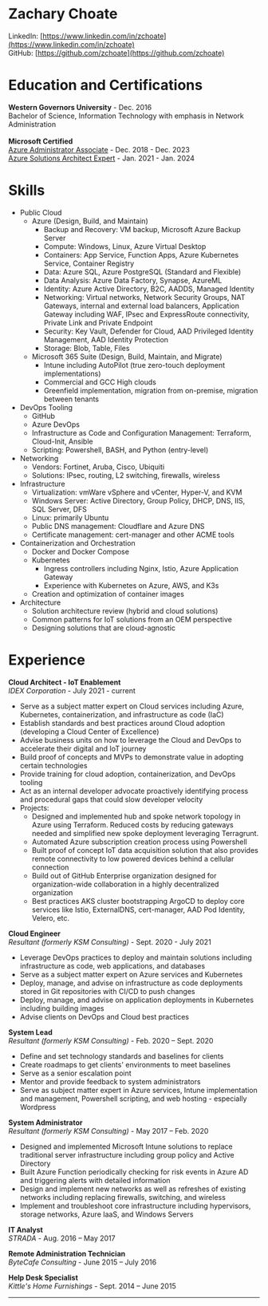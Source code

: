 # Zachary Choate
LinkedIn: [https://www.linkedin.com/in/zchoate](https://www.linkedin.com/in/zchoate) </br>
GitHub: [https://github.com/zchoate](https://github.com/zchoate)

# Education and Certifications
**Western Governors University** - Dec. 2016 </br>
   Bachelor of Science, Information Technology with emphasis in Network Administration </br></br>
**Microsoft Certified**</br>
[Azure Administrator Associate](https://www.credly.com/badges/f0113f92-2077-4b39-ad4c-3ae4a5ab6964/public_url) - Dec. 2018 - Dec. 2023 </br>
[Azure Solutions Architect Expert](https://www.credly.com/badges/2e7d531b-d75f-4596-9091-30a18940ede7/public_url) - Jan. 2021 - Jan. 2024 </br>

# Skills
- Public Cloud
   - Azure (Design, Build, and Maintain)
      - Backup and Recovery: VM backup, Microsoft Azure Backup Server
      - Compute: Windows, Linux, Azure Virtual Desktop
      - Containers: App Service, Function Apps, Azure Kubernetes Service, Container Registry
      - Data: Azure SQL, Azure PostgreSQL (Standard and Flexible)
      - Data Analysis: Azure Data Factory, Synapse, AzureML
      - Identity: Azure Active Directory, B2C, AADDS, Managed Identity
      - Networking: Virtual networks, Network Security Groups, NAT Gateways, internal and external load balancers, Application Gateway including WAF, IPsec and ExpressRoute connectivity, Private Link and Private Endpoint
      - Security: Key Vault, Defender for Cloud, AAD Privileged Identity Management, AAD Identity Protection
      - Storage: Blob, Table, Files
   - Microsoft 365 Suite (Design, Build, Maintain, and Migrate)
      - Intune including AutoPilot (true zero-touch deployment implementations)
      - Commercial and GCC High clouds
      - Greenfield implementation, migration from on-premise, migration between tenants
- DevOps Tooling
   - GitHub
   - Azure DevOps
   - Infrastructure as Code and Configuration Management: Terraform, Cloud-Init, Ansible
   - Scripting: Powershell, BASH, and Python (entry-level)
- Networking
   - Vendors: Fortinet, Aruba, Cisco, Ubiquiti
   - Solutions: IPsec, routing, L2 switching, firewalls, wireless
- Infrastructure
   - Virtualization: vmWare vSphere and vCenter, Hyper-V, and KVM
   - Windows Server: Active Directory, Group Policy, DHCP, DNS, IIS, SQL Server, DFS
   - Linux: primarily Ubuntu
   - Public DNS management: Cloudflare and Azure DNS
   - Certificate management: cert-manager and other ACME tools
- Containerization and Orchestration
   - Docker and Docker Compose
   - Kubernetes
      - Ingress controllers including Nginx, Istio, Azure Application Gateway
      - Experience with Kubernetes on Azure, AWS, and K3s
   - Creation and optimization of container images
- Architecture
   - Solution architecture review (hybrid and cloud solutions)
   - Common patterns for IoT solutions from an OEM perspective
   - Designing solutions that are cloud-agnostic


# Experience
**Cloud Architect - IoT Enablement**</br>
*IDEX Corporation* -                                  July 2021 - current 
- Serve as a subject matter expert on Cloud services including Azure, Kubernetes, containerization, and infrastructure as code (IaC)
- Establish standards and best practices around Cloud adoption (developing a Cloud Center of Excellence)
- Advise business units on how to leverage the Cloud and DevOps to accelerate their digital and IoT journey
- Build proof of concepts and MVPs to demonstrate value in adopting certain technologies
- Provide training for cloud adoption, containerization, and DevOps tooling
- Act as an internal developer advocate proactively identifying process and procedural gaps that could slow developer velocity
- Projects:
   - Designed and implemented hub and spoke network topology in Azure using Terraform. Reduced costs by reducing gateways needed and simplified new spoke deployment leveraging Terragrunt.
   - Automated Azure subscription creation process using Powershell
   - Built proof of concept IoT data acquisition solution that also provides remote connectivity to low powered devices behind a cellular connection
   - Build out of GitHub Enterprise organization designed for organization-wide collaboration in a highly decentralized organization
   - Best practices AKS cluster bootstrapping ArgoCD to deploy core services like Istio, ExternalDNS, cert-manager, AAD Pod Identity, Velero, etc.

**Cloud Engineer**</br>
*Resultant (formerly KSM Consulting)* -               Sept. 2020 - July 2021
- Leverage DevOps practices to deploy and maintain solutions including infrastructure as code, web applications, and databases
- Serve as a subject matter expert on Azure services and Kubernetes
- Deploy, manage, and advise on infrastructure as code deployments stored in Git repositories with CI/CD to push changes
- Deploy, manage, and advise on application deployments in Kubernetes including building images
- Advise clients on DevOps and Cloud best practices

**System Lead**<br>
*Resultant (formerly KSM Consulting)* -               Feb. 2020 – Sept. 2020
- Define and set technology standards and baselines for clients
- Create roadmaps to get clients' environments to meet baselines
- Serve as a senior escalation point
- Mentor and provide feedback to system administrators
- Serve as subject matter expert in Azure services, Intune implementation and management, Powershell scripting, and web hosting - especially Wordpress

**System Administrator**<br> 
*Resultant (formerly KSM Consulting)* -               May 2017 – Feb. 2020
- Designed and implemented Microsoft Intune solutions to replace traditional server infrastructure including group policy and Active Directory
- Built Azure Function periodically checking for risk events in Azure AD and triggering alerts with detailed information
- Design and implement new networks as well as refreshes of existing networks including replacing firewalls, switching, and wireless
- Implement and troubleshoot core infrastructure including hypervisors, storage networks, Azure IaaS, and Windows Servers

**IT Analyst**<br>
*STRADA* -                     Aug. 2016 – May 2017

**Remote Administration Technician**<br> 
*ByteCafe Consulting* -            June 2015 – July 2016

**Help Desk Specialist**<br>
*Kittle's Home Furnishings* -       Sept. 2014 – June 2015
- - - -